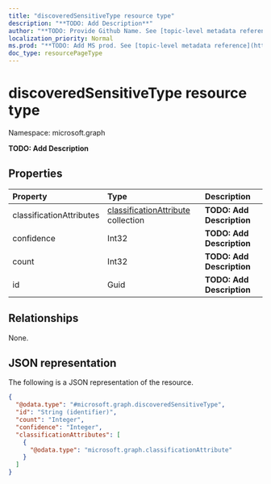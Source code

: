 ```yaml
---
title: "discoveredSensitiveType resource type"
description: "**TODO: Add Description**"
author: "**TODO: Provide Github Name. See [topic-level metadata reference](https://msgo.azurewebsites.net/add/document/guidelines/metadata.html#topic-level-metadata)**"
localization_priority: Normal
ms.prod: "**TODO: Add MS prod. See [topic-level metadata reference](https://msgo.azurewebsites.net/add/document/guidelines/metadata.html#topic-level-metadata)**"
doc_type: resourcePageType
---
```


# discoveredSensitiveType resource type

Namespace: microsoft.graph

**TODO: Add Description**

## Properties
|Property|Type|Description|
|:---|:---|:---|
|classificationAttributes|[classificationAttribute](../resources/classificationattribute.md) collection|**TODO: Add Description**|
|confidence|Int32|**TODO: Add Description**|
|count|Int32|**TODO: Add Description**|
|id|Guid|**TODO: Add Description**|

## Relationships
None.

## JSON representation
The following is a JSON representation of the resource.
<!-- {
  "blockType": "resource",
  "@odata.type": "microsoft.graph.discoveredSensitiveType"
}
-->
``` json
{
  "@odata.type": "#microsoft.graph.discoveredSensitiveType",
  "id": "String (identifier)",
  "count": "Integer",
  "confidence": "Integer",
  "classificationAttributes": [
    {
      "@odata.type": "microsoft.graph.classificationAttribute"
    }
  ]
}
```

